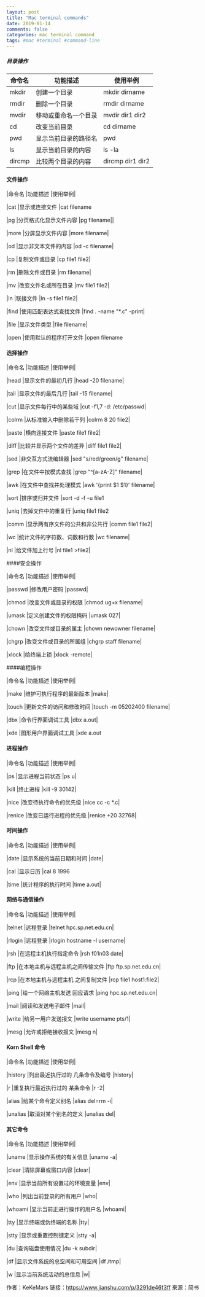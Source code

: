 ```yaml
---
layout: post
title: "Mac terminal commands"
date: 2019-01-14 
comments: false
categories: mac terminal command
tags: #mac #terminal #command-line
---
```

##### 目录操作

|命令名 |功能描述 |使用举例|
|------|------|------|
|mkdir|创建一个目录|mkdir dirname|
|rmdir|删除一个目录|rmdir dirname|
|mvdir|移动或重命名一个目录|mvdir dir1 dir2|
|cd|改变当前目录|cd dirname|
|pwd|显示当前目录的路径名|pwd|
|ls|显示当前目录的内容|ls -la|
|dircmp|比较两个目录的内容|dircmp dir1 dir2|

#### 文件操作
|命令名
|功能描述
|使用举例|




|cat
|显示或连接文件
|cat filename


|pg
|分页格式化显示文件内容
|pg filename||


|more
|分屏显示文件内容
|more filename|


|od
|显示非文本文件的内容
|od -c filename|


|cp
|复制文件或目录
|cp file1 file2|


|rm
|删除文件或目录
|rm filename|


|mv
|改变文件名或所在目录
|mv file1 file2|


|ln
|联接文件
|ln -s file1 file2|


|find
|使用匹配表达式查找文件
|find . -name "*.c" -print|


|file
|显示文件类型
|file filename|


|open
|使用默认的程序打开文件
|open filename



#### 选择操作



|命令名
|功能描述
|使用举例|




|head
|显示文件的最初几行
|head -20 filename|


|tail
|显示文件的最后几行
|tail -15 filename|


|cut
|显示文件每行中的某些域
|cut -f1,7 -d: /etc/passwd|


|colrm
|从标准输入中删除若干列
|colrm 8 20 file2|


|paste
|横向连接文件
|paste file1 file2|


|diff
|比较并显示两个文件的差异
|diff file1 file2|


|sed
|非交互方式流编辑器
|sed "s/red/green/g" filename|


|grep
|在文件中按模式查找
|grep "^[a-zA-Z]" filename|


|awk
|在文件中查找并处理模式
|awk '{print $1 $1}' filename|


|sort
|排序或归并文件
|sort -d -f -u file1


|uniq
|去掉文件中的重复行
|uniq file1 file2


|comm
|显示两有序文件的公共和非公共行
|comm file1 file2|


|wc
|统计文件的字符数、词数和行数
|wc filename|


|nl
|给文件加上行号
|nl file1 >file2|



####安全操作



|命令名
|功能描述
|使用举例|




|passwd
|修改用户密码
|passwd|


|chmod
|改变文件或目录的权限
|chmod ug+x filename|


|umask
|定义创建文件的权限掩码
|umask 027|


|chown
|改变文件或目录的属主
|chown newowner filename|


|chgrp
|改变文件或目录的所属组
|chgrp staff filename|


|xlock
|给终端上锁
|xlock -remote|



####编程操作



|命令名
|功能描述
|使用举例|




|make
|维护可执行程序的最新版本
|make|


|touch
|更新文件的访问和修改时间
|touch -m 05202400 filename|


|dbx
|命令行界面调试工具
|dbx a.out|


|xde
|图形用户界面调试工具
|xde a.out



#### 进程操作

|命令名
|功能描述
|使用举例|




|ps
|显示进程当前状态
|ps u|


|kill
|终止进程
|kill -9 30142|


|nice
|改变待执行命令的优先级
|nice cc -c *.c|


|renice
|改变已运行进程的优先级
|renice +20 32768|



#### 时间操作



|命令名
|功能描述
|使用举例|




|date
|显示系统的当前日期和时间
|date|


|cal
|显示日历
|cal 8 1996


|time
|统计程序的执行时间
|time a.out|



#### 网络与通信操作



|命令名
|功能描述
|使用举例|




|telnet
|远程登录
|telnet hpc.sp.net.edu.cn|


|rlogin
|远程登录
|rlogin hostname -l username|


|rsh
|在远程主机执行指定命令
|rsh f01n03 date|


|ftp
|在本地主机与远程主机之间传输文件
|ftp ftp.sp.net.edu.cn|


|rcp
|在本地主机与远程主机 之间复制文件
|rcp file1 host1:file2|


|ping
|给一个网络主机发送 回应请求
|ping hpc.sp.net.edu.cn|


|mail
|阅读和发送电子邮件
|mail|


|write
|给另一用户发送报文
|write username pts/1|


|mesg
|允许或拒绝接收报文
|mesg n|



#### Korn Shell 命令



|命令名
|功能描述
|使用举例|




|history
|列出最近执行过的 几条命令及编号
|history|


|r
|重复执行最近执行过的 某条命令
|r -2|


|alias
|给某个命令定义别名
|alias del=rm -i|


|unalias
|取消对某个别名的定义
|unalias del|



#### 其它命令



|命令名
|功能描述
|使用举例|




|uname
|显示操作系统的有关信息
|uname -a|


|clear
|清除屏幕或窗口内容
|clear|


|env
|显示当前所有设置过的环境变量
|env|


|who
|列出当前登录的所有用户
|who|


|whoami
|显示当前正进行操作的用户名
|whoami|


|tty
|显示终端或伪终端的名称
|tty|


|stty
|显示或重置控制键定义
|stty -a|


|du
|查询磁盘使用情况
|du -k subdir|


|df
|显示文件系统的总空间和可用空间
|df /tmp|


|w
|显示当前系统活动的总信息
|w|

作者：KeKeMars
链接：https://www.jianshu.com/p/3291de46f3ff
來源：简书
